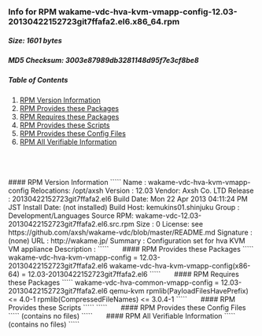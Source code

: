 ### Info for RPM wakame-vdc-hva-kvm-vmapp-config-12.03-20130422152723git7ffafa2.el6.x86_64.rpm  
##### Size: 1601 bytes  
##### MD5 Checksum: 3003e87989db3281148d95f7e3cf8be8  
##### Table of Contents  
1. [RPM Version Information](#version)  
2. [RPM Provides these Packages ](#provides)  
3. [RPM Requires these Packages](#requires)  
4. [RPM Provides these Scripts](#scripts)  
5. [RPM Provides these Config Files](#config)  
6. [RPM All Verifiable Information](#verifiable)  
&nbsp;  
&nbsp;  
&nbsp;  
<a name="version" />
#### RPM Version Information  
`````  
Name        : wakame-vdc-hva-kvm-vmapp-config  Relocations: /opt/axsh 
Version     : 12.03                             Vendor: Axsh Co. LTD <dev@axsh.net>
Release     : 20130422152723git7ffafa2.el6   Build Date: Mon 22 Apr 2013 04:11:24 PM JST
Install Date: (not installed)               Build Host: kemukins01.shinjuku
Group       : Development/Languages         Source RPM: wakame-vdc-12.03-20130422152723git7ffafa2.el6.src.rpm
Size        : 0                                License: see https://github.com/axsh/wakame-vdc/blob/master/README.md
Signature   : (none)
URL         : http://wakame.jp/
Summary     : Configuration set for hva KVM VM appliance
Description :
<insert long description, indented with spaces>
`````  
&nbsp;  
&nbsp;  
&nbsp;  
<a name="provides" />
#### RPM Provides these Packages  
`````  
wakame-vdc-hva-kvm-vmapp-config = 12.03-20130422152723git7ffafa2.el6
wakame-vdc-hva-kvm-vmapp-config(x86-64) = 12.03-20130422152723git7ffafa2.el6
`````  
&nbsp;  
&nbsp;  
&nbsp;  
<a name="requires" />
#### RPM Requires these Packages  
`````  
wakame-vdc-hva-common-vmapp-config = 12.03-20130422152723git7ffafa2.el6
qemu-kvm  
rpmlib(PayloadFilesHavePrefix) <= 4.0-1
rpmlib(CompressedFileNames) <= 3.0.4-1
`````  
&nbsp;  
&nbsp;  
&nbsp;  
<a name="scripts" />
#### RPM Provides these Scripts  
`````  
`````  
&nbsp;  
&nbsp;  
&nbsp;  
<a name="config" />
#### RPM Provides these Config Files  
`````  
(contains no files)
`````  
&nbsp;  
&nbsp;  
&nbsp;  
<a name="verifiable" />
#### RPM All Verifiable Information  
`````  
(contains no files)
`````  
&nbsp;  
